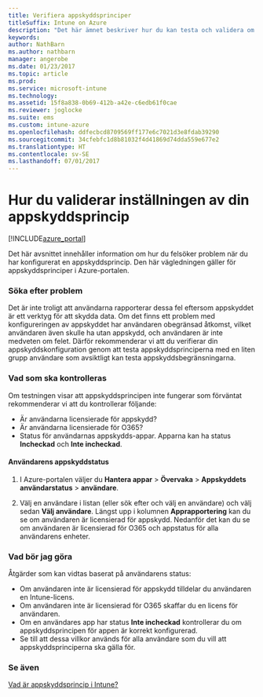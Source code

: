 ```yaml
---
title: Verifiera appskyddsprinciper
titleSuffix: Intune on Azure
description: "Det här ämnet beskriver hur du kan testa och validera om din appskyddsprincip är korrekt konfigurerad och fungerar som förväntat.”"
keywords: 
author: NathBarn
ms.author: nathbarn
manager: angerobe
ms.date: 01/23/2017
ms.topic: article
ms.prod: 
ms.service: microsoft-intune
ms.technology: 
ms.assetid: 15f8a838-0b69-412b-a42e-c6edb61f0cae
ms.reviewer: joglocke
ms.suite: ems
ms.custom: intune-azure
ms.openlocfilehash: ddfecbcd8709569ff177e6c7021d3e8fdab39290
ms.sourcegitcommit: 34cfebfc1d8b81032f4d41869d74dda559e677e2
ms.translationtype: HT
ms.contentlocale: sv-SE
ms.lasthandoff: 07/01/2017
---
```

# <a name="how-to-validate-your-app-protection-policy-setup"></a>Hur du validerar inställningen av din appskyddsprincip

[!INCLUDE[azure_portal](./includes/azure_portal.md)]


Det här avsnittet innehåller information om hur du felsöker problem när du har konfigurerat en appskyddsprincip. Den här vägledningen gäller för appskyddsprinciper i Azure-portalen.

### <a name="checking-for-symptoms"></a>Söka efter problem
Det är inte troligt att användarna rapporterar dessa fel eftersom appskyddet är ett verktyg för att skydda data. Om det finns ett problem med konfigureringen av appskyddet har användaren obegränsad åtkomst, vilket användaren även skulle ha utan appskydd, och användaren är inte medveten om felet. Därför rekommenderar vi att du verifierar din appskyddskonfiguration genom att testa appskyddsprinciperna med en liten grupp användare som avsiktligt kan testa appskyddsbegränsningarna.


### <a name="what-to-check"></a>Vad som ska kontrolleras

Om testningen visar att appskyddsprincipen inte fungerar som förväntat rekommenderar vi att du kontrollerar följande:

- Är användarna licensierade för appskydd?
- Är användarna licensierade för O365?
- Status för användarnas appskydds-appar. Apparna kan ha status **Incheckad** och **Inte incheckad**.

#### <a name="user-app-protection-status"></a>Användarens appskyddstatus
1. I Azure-portalen väljer du **Hantera appar** > **Övervaka** >  **Appskyddets användarstatus** > **användare**.

2. Välj en användare i listan (eller sök efter och välj en användare) och välj sedan **Välj användare**. Längst upp i kolumnen **Apprapportering** kan du se om användaren är licensierad för appskydd. Nedanför det kan du se om användaren är licensierad för O365 och appstatus för alla användarens enheter.



### <a name="what-to-do"></a>Vad bör jag göra
Åtgärder som kan vidtas baserat på användarens status:

- Om användaren inte är licensierad för appskydd tilldelar du användaren en Intune-licens.
- Om användaren inte är licensierad för O365 skaffar du en licens för användaren.
- Om en användares app har status **Inte incheckad** kontrollerar du om appskyddsprincipen för appen är korrekt konfigurerad.
- Se till att dessa villkor används för alla användare som du vill att appskyddsprinciperna ska gälla för.

### <a name="see-also"></a>Se även

[Vad är appskyddsprincip i Intune?](app-protection-policies.md)
